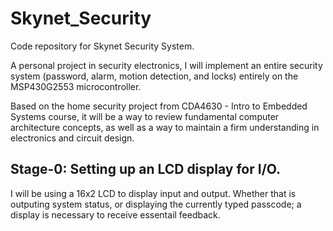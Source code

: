 # Skynet_Security
Code repository for Skynet Security System.

A personal project in security electronics, I will implement an entire security system (password, alarm, motion detection, and locks) entirely on the MSP430G2553 microcontroller.

Based on the home security project from CDA4630 - Intro to Embedded Systems course, it will be a way to review fundamental computer architecture concepts, as well as a way to maintain a firm understanding in electronics and circuit design. 

## Stage-0: Setting up an LCD display for I/O.
  I will be using a 16x2 LCD to display input and output. Whether that is outputing system status, or displaying the currently typed passcode; a display is necessary to receive essentail feedback. 
  
